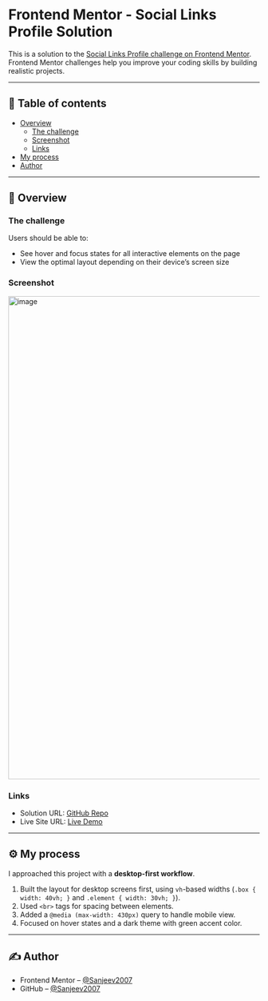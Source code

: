 # Frontend Mentor - Social Links Profile Solution  

This is a solution to the [Social Links Profile challenge on Frontend Mentor](https://www.frontendmentor.io/challenges/social-links-profile-UG32l9m6dQ). Frontend Mentor challenges help you improve your coding skills by building realistic projects.  

---

## 📑 Table of contents
- [Overview](#-overview)  
  - [The challenge](#the-challenge)  
  - [Screenshot](#screenshot)  
  - [Links](#links)  
- [My process](#-my-process)  
- [Author](#-author)  

---

## 🔎 Overview

### The challenge
Users should be able to:
- See hover and focus states for all interactive elements on the page  
- View the optimal layout depending on their device’s screen size  

### Screenshot
<img width="1900" height="966" alt="image" src="https://github.com/user-attachments/assets/3c1432d5-d526-4f9f-8978-a7857c563c0f" />
 

### Links
- Solution URL: [GitHub Repo](https://github.com/Sanjeev2007/social-links-profile)  
- Live Site URL: [Live Demo](https://sanjeev2007.github.io/social-links-profile/)  

---

## ⚙️ My process  

I approached this project with a **desktop-first workflow**.  

1. Built the layout for desktop screens first, using `vh`-based widths (`.box { width: 40vh; }` and `.element { width: 30vh; }`).  
2. Used `<br>` tags for spacing between elements.  
3. Added a `@media (max-width: 430px)` query to handle mobile view.  
4. Focused on hover states and a dark theme with green accent color.  

---

## ✍️ Author
- Frontend Mentor – [@Sanjeev2007](https://www.frontendmentor.io/profile/Sanjeev2007)  
- GitHub – [@Sanjeev2007](https://github.com/Sanjeev2007)  
